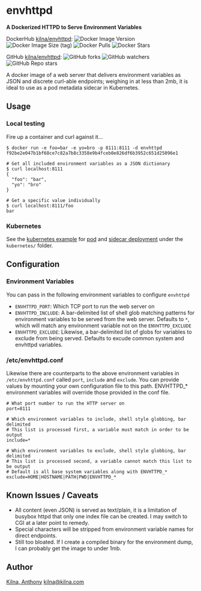 # envhttpd

**A Dockerized HTTPD to Serve Environment Variables**

DockerHub [kilna/envhttpd](https://hub.docker.com/r/kilna/envhttpd):
![Docker Image Version](https://img.shields.io/docker/v/kilna/envhttpd?sort=semver)
![Docker Image Size (tag)](https://img.shields.io/docker/image-size/kilna/envhttpd/latest)
![Docker Pulls](https://img.shields.io/docker/pulls/kilna/envhttpd)
![Docker Stars](https://img.shields.io/docker/stars/kilna/envhttpd)

GitHub [kilna/envhttpd](https://github.com/kilna/envhttpd):
![GitHub forks](https://img.shields.io/github/forks/kilna/envhttpd)
![GitHub watchers](https://img.shields.io/github/watchers/kilna/envhttpd)
![GitHub Repo stars](https://img.shields.io/github/stars/kilna/envhttpd)

A docker image of a web server that delivers environment variables as JSON and
discrete curl-able endpoints; weighing in at less than 2mb, it is ideal to use
as a pod metadata sidecar in Kubernetes.

## Usage

### Local testing

Fire up a container and curl against it...

```
$ docker run -e foo=bar -e yo=bro -p 8111:8111 -d envhttpd
f92be2e047b1bf68ce7c82a7b8c3358e9b4fceb0e826df6b3952c651d25096e1

# Get all included environment variables as a JSON dictionary
$ curl localhost:8111
{
  "foo": "bar",
  "yo": "bro"
}

# Get a specific value individually
$ curl localhost:8111/foo
bar
```

### Kubernetes

See the [kubernetes example](./kubernetes/) for [pod](./kubernetes/pod/) and
[sidecar deployment](./kubernetes/sidecar/) under the `kubernetes/` folder.

## Configuration

### Environment Variables

You can pass in the following environment variables to configure `envhttpd`

* `ENVHTTPD_PORT`: Which TCP port to run the web server on
* `ENVHTTPD_INCLUDE`: A bar-delimited list of shell glob matching patterns for
  environment variables to be served from the web server. Defaults to `*`, which
  will match any environment variable not on the `ENVHTTPD_EXCLUDE`
* `ENVHTTPD_EXCLUDE`: Likewise, a bar-delimited list of globs for variables to
  exclude from being served. Defaults to excude common system and envhttpd
  variables.

### /etc/envhttpd.conf

Likewise there are counterparts to the above environment variables in
`/etc/envhttpd.conf` called `port`, `include` and `exclude`. You can provide
values by mounting your own configuration file to this path. ENVHTTPD_*
environment variables will override those provided in the conf file.

```
# What port number to run the HTTP server on
port=8111

# Which environment variables to include, shell style globbing, bar delimited
# This list is processed first, a variable must match in order to be output
include=*

# Which environment variables to exclude, shell style globbing, bar delimited
# This list is processed second, a variable cannot match this list to be output
# Default is all base system variables along with ENVHTTPD_*
exclude=HOME|HOSTNAME|PATH|PWD|ENVHTTPD_*
```

## Known Issues / Caveats

* All content (even JSON) is served as text/plain, it is a limitation of
  busybox httpd that only one index file can be created. I may switch to CGI
  at a later point to remedy.
* Special characters will be stripped from environment variable names for
  direct endpoints.
* Still too bloated. If I create a compiled binary for the environment dump,
  I can probably get the image to under 1mb.

## Author

[Kilna, Anthony](http://github.com/kilna)
[kilna@kilna.com](mailto:kilna@kilna.com)


